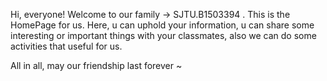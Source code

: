 Hi, everyone!
Welcome to our family -> SJTU.B1503394 .
This is the HomePage for us.
Here, u can uphold your information, u can share some interesting or important
things with your classmates, also we can do some activities that useful for us.

All in all, may our friendship last forever ~

